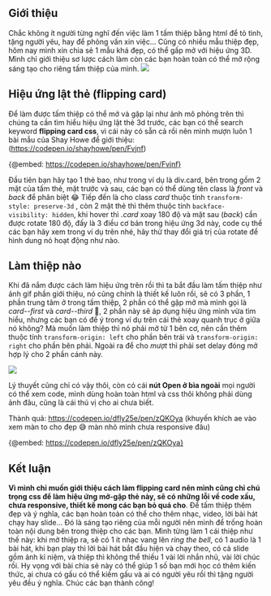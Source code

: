 ## Giới thiệu
Chắc không ít người từng nghĩ đến việc làm 1 tấm thiệp bằng html để tỏ tình, tặng người yêu, hay để phỏng vấn xin việc... Cũng có nhiều mẫu thiệp đẹp, hôm nay mình xin chia sẻ 1 mẫu khá đẹp, có thể gấp mở với hiệu ứng 3D. Mình chỉ giới thiệu sơ lược cách làm còn các bạn hoàn toàn có thể mở rộng sáng tạo cho riêng tấm thiệp của mình.
![](https://images.viblo.asia/5d3c684a-6f01-4c94-9da1-43ec11d98d5f.gif)

## Hiệu ứng lật thẻ (flipping card)
Để làm được tấm thiệp có thể mở và gập lại như ảnh mô phỏng trên thì chúng ta cần tìm hiểu hiệu ứng lật thẻ 3d trước, các bạn có thể search keyword **flipping card css**,  vì cái này có sẵn cả rồi nên mình mượn luôn 1 bài mẫu của Shay Howe để giới thiệu:
(https://codepen.io/shayhowe/pen/Fvjnf)

{@embed: https://codepen.io/shayhowe/pen/Fvjnf}

Đầu tiên bạn hãy tạo 1 thẻ bao, như trong ví dụ là div.card, bên trong gồm 2 mặt của tấm thẻ, mặt trước và sau, các bạn có thể dùng tên class là *front* và *back* để phân biệt :joy: Tiếp đến là cho class *card* thuộc tính `transform-style: preserve-3d` , còn 2 mặt thẻ thì thêm thuộc tính `backface-visibility: hidden`, khi hover thì *.card* xoay 180 độ và mặt sau (*back*) cần được rotate 180 độ, đấy là 3 điều cơ bản trong hiệu ứng 3d này, code cụ thể các bạn hãy xem trong ví dụ trên nhé, hãy thử thay đổi giá trị của rotate để hình dung nó hoạt động như nào.

## Làm thiệp nào
Khi đã nắm được cách làm hiệu ứng trên rồi thì ta bắt đầu làm tấm thiệp như ảnh gif phần giới thiệu, nó cũng chính là thiết kế luôn rồi, sẽ có 3 phần, 1 phần trung tâm ở trong tấm thiệp, 2 phần có thể gập mở mà mình gọi là *card--first* và *card--third* :rofl:, 2 phần này sẽ áp dụng hiệu ứng mình vừa tìm hiểu, nhưng các bạn có để ý trong ví dụ trên cái thẻ xoay quanh trục ở giữa nó không? Mà muốn làm thiệp thì nó phải mở từ 1 bên cơ, nên cần thêm thuộc tính `transform-origin: left` cho phần bên trái và `transform-origin: right` cho phần bên phải. Ngoài ra để cho *mượt* thì phải set delay đóng mở hợp lý cho 2 phần cánh này.

![](https://images.viblo.asia/b2655e52-0b97-4c41-af7d-1b9d28d97d03.png)


Lý thuyết cũng chỉ có vậy thôi, còn có cái **nút Open ở bìa ngoài** mọi người có thể xem code, mình dùng hoàn toàn html và css thôi không phải dùng ảnh đâu, cũng là cái thú vị cho ai chưa biết.

Thành quả: https://codepen.io/dfly25e/pen/zQKOya (khuyến khích ae vào xem màn to cho đẹp :sweat_smile: màn nhỏ mình chưa responsive đâu)

{@embed: https://codepen.io/dfly25e/pen/zQKOya}

## Kết luận
**Vì mình chỉ muốn giới thiệu cách làm flipping card nên mình cũng chỉ chú trọng css để làm hiệu ứng mở-gập thẻ này, sẽ có những lỗi về code xấu, chưa responsive, thiết kế mong các bạn bỏ quá cho**. Để tấm thiệp thêm đẹp và ý nghĩa, các bạn hoàn toàn có thể cho thêm nhạc, video, lời bài hát chạy hay slide... Đó là sáng tạo riêng của mỗi người nên mình để trống hoàn toàn nội dung bên trong thiệp cho các bạn. Mình từng làm 1 cái thiệp như thế này: khi mở thiệp ra, sẽ có 1 ít nhạc vang lên *ring the bell*, có 1 audio là 1 bài hát, khi bạn play thì lời bài hát bắt đầu hiện và chạy theo, có cả slide gồm ảnh kỉ niệm, và thiệp thì không thể thiếu 1 vài lời nhắn nhủ, vài lời chúc rồi. 
Hy vọng với bài chia sẻ này có thể giúp 1 số bạn mới học có thêm kiến thức, ai chưa có gấu có thể kiếm gấu và ai có người yêu rồi thì tặng người yêu đều ý nghĩa. Chúc các bạn thành công!